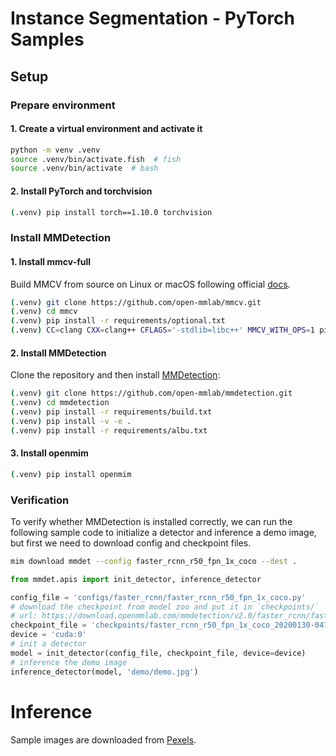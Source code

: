 # Instance Segmentation - PyTorch Samples

## Setup
### Prepare environment
#### 1. Create a virtual environment and activate it
```bash
python -m venv .venv
source .venv/bin/activate.fish  # fish
source .venv/bin/activate  # bash
```

#### 2. Install PyTorch and torchvision
```bash
(.venv) pip install torch==1.10.0 torchvision
```

### Install MMDetection
#### 1. Install mmcv-full
Build MMCV from source on Linux or macOS following official [docs](https://mmcv.readthedocs.io/en/latest/get_started/build.html#build-on-linux-or-macos).

```bash
(.venv) git clone https://github.com/open-mmlab/mmcv.git
(.venv) cd mmcv
(.venv) pip install -r requirements/optional.txt
(.venv) CC=clang CXX=clang++ CFLAGS='-stdlib=libc++' MMCV_WITH_OPS=1 pip install -e .
```

#### 2. Install MMDetection
Clone the repository and then install [MMDetection](https://github.com/open-mmlab/mmdetection):

```bash
(.venv) git clone https://github.com/open-mmlab/mmdetection.git
(.venv) cd mmdetection
(.venv) pip install -r requirements/build.txt
(.venv) pip install -v -e .
(.venv) pip install -r requirements/albu.txt
```

#### 3. Install openmim
```bash
(.venv) pip install openmim
```

### Verification
To verify whether MMDetection is installed correctly, we can run the following sample code to initialize a detector and inference a demo image, but first we need to download config and checkpoint files.

```bash
mim download mmdet --config faster_rcnn_r50_fpn_1x_coco --dest .
```

```python
from mmdet.apis import init_detector, inference_detector

config_file = 'configs/faster_rcnn/faster_rcnn_r50_fpn_1x_coco.py'
# download the checkpoint from model zoo and put it in `checkpoints/`
# url: https://download.openmmlab.com/mmdetection/v2.0/faster_rcnn/faster_rcnn_r50_fpn_1x_coco/faster_rcnn_r50_fpn_1x_coco_20200130-047c8118.pth
checkpoint_file = 'checkpoints/faster_rcnn_r50_fpn_1x_coco_20200130-047c8118.pth'
device = 'cuda:0'
# init a detector
model = init_detector(config_file, checkpoint_file, device=device)
# inference the demo image
inference_detector(model, 'demo/demo.jpg')
```


# Inference
Sample images are downloaded from [Pexels](https://www.pexels.com/ja-jp/search/cat/).